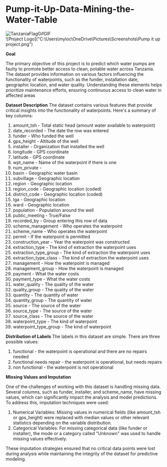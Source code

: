 # Pump-it-Up-Data-Mining-the-Water-Table
![TanzaniaFlagGifGIF](https://github.com/user-attachments/assets/003d570e-11fd-4dd2-9978-b9731f2741b2)                                     
![Project Logo]("C:\Users\myloc\OneDrive\Pictures\Screenshots\Pump it up project.png") 

**Goal**

The primary objective of this project is to predict which water pumps are faulty to promote better access to clean, potable water across Tanzania. The dataset provides information on various factors influencing the functionality of waterpoints, such as the funder, installation date, geographic location, and water quality. Understanding these elements helps prioritize maintenance efforts, ensuring continuous access to clean water in affected areas

**Dataset Description**
The dataset contains various features that provide critical insights into the functionality of waterpoints. Here's a summary of key columns:
1) amount_tsh - Total static head (amount water available to waterpoint)
2) date_recorded - The date the row was entered
3) funder - Who funded the well
4) gps_height - Altitude of the well
5) installer - Organization that installed the well
6) longitude - GPS coordinate
7) latitude - GPS coordinate
8) wpt_name - Name of the waterpoint if there is one
9) num_private -
10) basin - Geographic water basin
11) subvillage - Geographic location
12) region - Geographic location
13) region_code - Geographic location (coded)
14) district_code - Geographic location (coded)
15) lga - Geographic location
16) ward - Geographic location
17) population - Population around the well
18) public_meeting - True/False
19) recorded_by - Group entering this row of data
20) scheme_management - Who operates the waterpoint
21) scheme_name - Who operates the waterpoint
22) permit - If the waterpoint is permitted
23) construction_year - Year the waterpoint was constructed
24) extraction_type - The kind of extraction the waterpoint uses
25) extraction_type_group - The kind of extraction the waterpoint uses
26) extraction_type_class - The kind of extraction the waterpoint uses
27) management - How the waterpoint is managed
28) management_group - How the waterpoint is managed
29) payment - What the water costs
30) payment_type - What the water costs
31) water_quality - The quality of the water
32) quality_group - The quality of the water
33) quantity - The quantity of water
35) quantity_group - The quantity of water
36) source - The source of the water
37) source_type - The source of the water
38) source_class - The source of the water
39) waterpoint_type - The kind of waterpoint
40) waterpoint_type_group - The kind of waterpoint

**Distribution of Labels**
The labels in this dataset are simple. There are three possible values:
1) functional - the waterpoint is operational and there are no repairs needed
2) functional needs repair - the waterpoint is operational, but needs repairs
3) non functional - the waterpoint is not operational

**Missing Values and Imputation**

One of the challenges of working with this dataset is handling missing data. Several columns, such as funder, installer, and scheme_name, have missing values, which can significantly impact the analysis and model predictions. To address this, imputation techniques were used:

1) Numerical Variables: Missing values in numerical fields (like amount_tsh or gps_height) were replaced with median values or other 
   relevant statistics depending on the variable distribution.
2) Categorical Variables: For missing categorical data (like funder or installer), the mode or a category called "Unknown" was used to 
   handle missing values effectively.

These imputation strategies ensured that no critical data points were lost during analysis while maintaining the integrity of the dataset for predictive modeling.
   
